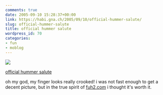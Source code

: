 ```yaml
---
comments: true
date: 2005-09-10 15:28:37+00:00
link: https://habi.gna.ch/2005/09/10/official-hummer-salute/
slug: official-hummer-salute
title: official hummer salute
wordpress_id: 70
categories:
- fun
- moblog
---
```



 [![](https://static.flickr.com/24/42072998_b598bc187e_m.jpg)](https://www.flickr.com/photos/habi/42072998/)
   

 
  [official hummer salute](https://www.flickr.com/photos/habi/42072998/)
    

 



oh my god, my finger looks really crooked! i was not fast enough to get a decent picture, but in the true spirit of [fuh2.com](http://fuh2.com) i thought it's worth it.
